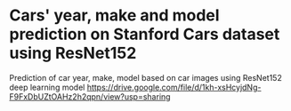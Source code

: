 # Cars' year, make and model prediction on Stanford Cars dataset using ResNet152
Prediction of car year, make, model based on car images using ResNet152 deep learning model
https://drive.google.com/file/d/1kh-xsHcyjdNg-F9FxDbUZtOAHz2h2qpn/view?usp=sharing
